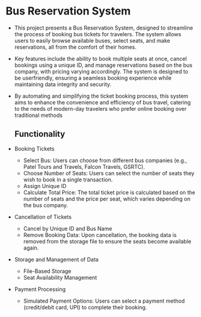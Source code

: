# Bus Reservation System

* This project presents a Bus Reservation System, designed to streamline the process of booking bus tickets for travelers. The system allows users to easily browse available buses, select seats, and make reservations, all from the comfort of their homes.
  
* Key features include the ability to book multiple seats at once, cancel bookings using a unique ID, and manage reservations based on the bus company, with pricing varying accordingly. The system is designed to be userfriendly, ensuring a seamless booking experience while maintaining data integrity and security.

* By automating and simplifying the ticket booking process, this system aims to enhance the convenience and efficiency of bus travel, catering to the needs of modern-day travelers who prefer online booking over traditional methods

  ## Functionality

* Booking Tickets
    - Select Bus: Users can choose from different bus companies (e.g., Patel Tours and Travels, Falcon Travels, GSRTC).
    - Choose Number of Seats: Users can select the number of seats they wish to book in a single transaction.
    - Assign Unique ID
    - Calculate Total Price: The total ticket price is calculated based on the number of seats and the price per seat, which varies depending on the bus company.
* Cancellation of Tickets
    - Cancel by Unique ID and Bus Name
    - Remove Booking Data: Upon cancellation, the booking data is removed from the storage file to ensure the seats become available again.
* Storage and Management of Data
    - File-Based Storage
    - Seat Availability Management
* Payment Processing
    - Simulated Payment Options: Users can select a payment method (credit/debit card, UPI) to complete their booking.
